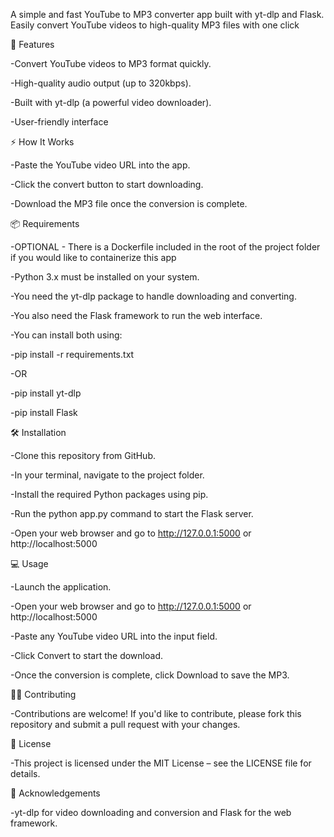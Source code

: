 A simple and fast YouTube to MP3 converter app built with yt-dlp and Flask. Easily convert YouTube videos to high-quality MP3 files with one click



🚀 Features

-Convert YouTube videos to MP3 format quickly.

-High-quality audio output (up to 320kbps).

-Built with yt-dlp (a powerful video downloader).

-User-friendly interface 



⚡ How It Works

-Paste the YouTube video URL into the app.

-Click the convert button to start downloading.

-Download the MP3 file once the conversion is complete.



📦 Requirements

-OPTIONAL - There is a Dockerfile included in the root of the project folder if you would like to containerize this app

-Python 3.x must be installed on your system.

-You need the yt-dlp package to handle downloading and converting.

-You also need the Flask framework to run the web interface.

-You can install both using:

-pip install -r requirements.txt

-OR

-pip install yt-dlp

-pip install Flask



🛠 Installation

-Clone this repository from GitHub.

-In your terminal, navigate to the project folder.

-Install the required Python packages using pip.

-Run the python app.py command to start the Flask server.

-Open your web browser and go to http://127.0.0.1:5000 or http://localhost:5000




💻 Usage

-Launch the application.

-Open your web browser and go to http://127.0.0.1:5000 or http://localhost:5000

-Paste any YouTube video URL into the input field.

-Click Convert to start the download.

-Once the conversion is complete, click Download to save the MP3.



🧑‍💻 Contributing

-Contributions are welcome! If you'd like to contribute, please fork this repository and submit a pull request with your changes.

📄 License

-This project is licensed under the MIT License – see the LICENSE file for details.

📝 Acknowledgements

-yt-dlp for video downloading and conversion and Flask for the web framework.

